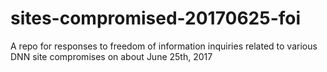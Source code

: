 # sites-compromised-20170625-foi
A repo for responses to freedom of information inquiries related to various DNN site compromises on about June 25th, 2017
